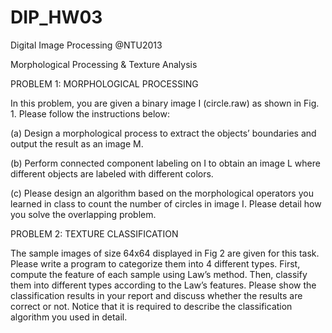 DIP_HW03
========
Digital Image Processing @NTU2013

Morphological Processing & Texture Analysis

PROBLEM 1: MORPHOLOGICAL PROCESSING

In this problem, you are given a binary image I (circle.raw) as shown in Fig. 1. Please follow the instructions below:

(a) Design a morphological process to extract the objects’ boundaries and output the result as an image M.

(b) Perform connected component labeling on I to obtain an image L where different objects are labeled with different colors.

(c) Please design an algorithm based on the morphological operators you learned in class to count the number of circles in image I. Please detail how you solve the overlapping problem.


PROBLEM 2: TEXTURE CLASSIFICATION

The sample images of size 64x64 displayed in Fig 2 are given for this task. Please write a program to categorize them into 4 different types. First, compute the feature of each sample using Law’s method. Then, classify them into different types according to the Law’s features. Please show the classification results in your report and discuss whether the results are correct or not. Notice that it is required to describe the classification algorithm you used in detail.